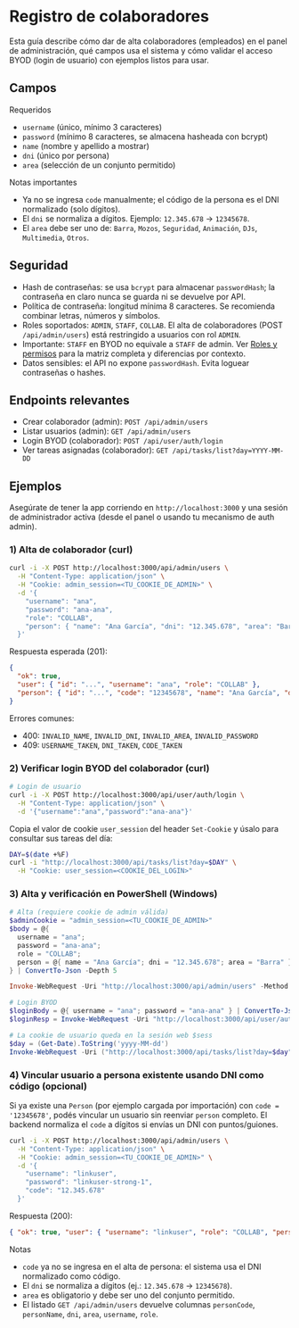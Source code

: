 # Registro de colaboradores

Esta guía describe cómo dar de alta colaboradores (empleados) en el panel de administración, qué campos usa el sistema y cómo validar el acceso BYOD (login de usuario) con ejemplos listos para usar.

## Campos

Requeridos
- `username` (único, mínimo 3 caracteres)
- `password` (mínimo 8 caracteres, se almacena hasheada con bcrypt)
- `name` (nombre y apellido a mostrar)
- `dni` (único por persona)
- `area` (selección de un conjunto permitido)

Notas importantes
- Ya no se ingresa `code` manualmente; el código de la persona es el DNI normalizado (solo dígitos).
- El `dni` se normaliza a dígitos. Ejemplo: `12.345.678` → `12345678`.
- El `area` debe ser uno de: `Barra`, `Mozos`, `Seguridad`, `Animación`, `DJs`, `Multimedia`, `Otros`.

## Seguridad

- Hash de contraseñas: se usa `bcrypt` para almacenar `passwordHash`; la contraseña en claro nunca se guarda ni se devuelve por API.
- Política de contraseña: longitud mínima 8 caracteres. Se recomienda combinar letras, números y símbolos.
- Roles soportados: `ADMIN`, `STAFF`, `COLLAB`. El alta de colaboradores (POST `/api/admin/users`) está restringido a usuarios con rol `ADMIN`.
- Importante: `STAFF` en BYOD no equivale a `STAFF` de admin. Ver [Roles y permisos](./roles.md) para la matriz completa y diferencias por contexto.
- Datos sensibles: el API no expone `passwordHash`. Evita loguear contraseñas o hashes.

## Endpoints relevantes

- Crear colaborador (admin): `POST /api/admin/users`
- Listar usuarios (admin): `GET /api/admin/users`
- Login BYOD (colaborador): `POST /api/user/auth/login`
- Ver tareas asignadas (colaborador): `GET /api/tasks/list?day=YYYY-MM-DD`

## Ejemplos

Asegúrate de tener la app corriendo en `http://localhost:3000` y una sesión de administrador activa (desde el panel o usando tu mecanismo de auth admin).

### 1) Alta de colaborador (curl)

```bash
curl -i -X POST http://localhost:3000/api/admin/users \
  -H "Content-Type: application/json" \
  -H "Cookie: admin_session=<TU_COOKIE_DE_ADMIN>" \
  -d '{
    "username": "ana",
    "password": "ana-ana",
    "role": "COLLAB",
    "person": { "name": "Ana García", "dni": "12.345.678", "area": "Barra" }
  }'
```

Respuesta esperada (201):
```json
{
  "ok": true,
  "user": { "id": "...", "username": "ana", "role": "COLLAB" },
  "person": { "id": "...", "code": "12345678", "name": "Ana García", "dni": "12345678", "area": "Barra" }
}
```

Errores comunes:
- 400: `INVALID_NAME`, `INVALID_DNI`, `INVALID_AREA`, `INVALID_PASSWORD`
- 409: `USERNAME_TAKEN`, `DNI_TAKEN`, `CODE_TAKEN`

### 2) Verificar login BYOD del colaborador (curl)

```bash
# Login de usuario
curl -i -X POST http://localhost:3000/api/user/auth/login \
  -H "Content-Type: application/json" \
  -d '{"username":"ana","password":"ana-ana"}'
```

Copia el valor de cookie `user_session` del header `Set-Cookie` y úsalo para consultar sus tareas del día:

```bash
DAY=$(date +%F)
curl -i "http://localhost:3000/api/tasks/list?day=$DAY" \
  -H "Cookie: user_session=<COOKIE_DEL_LOGIN>"
```

### 3) Alta y verificación en PowerShell (Windows)

```powershell
# Alta (requiere cookie de admin válida)
$adminCookie = "admin_session=<TU_COOKIE_DE_ADMIN>"
$body = @{ 
  username = "ana";
  password = "ana-ana";
  role = "COLLAB";
  person = @{ name = "Ana García"; dni = "12.345.678"; area = "Barra" } 
} | ConvertTo-Json -Depth 5

Invoke-WebRequest -Uri "http://localhost:3000/api/admin/users" -Method Post -ContentType "application/json" -Headers @{ Cookie = $adminCookie } -Body $body | Select-Object -ExpandProperty StatusCode

# Login BYOD
$loginBody = @{ username = "ana"; password = "ana-ana" } | ConvertTo-Json
$loginResp = Invoke-WebRequest -Uri "http://localhost:3000/api/user/auth/login" -Method Post -ContentType "application/json" -Body $loginBody -SessionVariable sess

# La cookie de usuario queda en la sesión web $sess
$day = (Get-Date).ToString('yyyy-MM-dd')
Invoke-WebRequest -Uri ("http://localhost:3000/api/tasks/list?day=$day") -WebSession $sess | Select-Object -ExpandProperty StatusCode
```

### 4) Vincular usuario a persona existente usando DNI como código (opcional)

Si ya existe una `Person` (por ejemplo cargada por importación) con `code = '12345678'`, podés vincular un usuario sin reenviar `person` completo. El backend normaliza el `code` a dígitos si envías un DNI con puntos/guiones.

```bash
curl -i -X POST http://localhost:3000/api/admin/users \
  -H "Content-Type: application/json" \
  -H "Cookie: admin_session=<TU_COOKIE_DE_ADMIN>" \
  -d '{
    "username": "linkuser",
    "password": "linkuser-strong-1",
    "code": "12.345.678"
  }'
```

Respuesta (200):
```json
{ "ok": true, "user": { "username": "linkuser", "role": "COLLAB", "personCode": "12345678" } }
```

Notas
- `code` ya no se ingresa en el alta de persona: el sistema usa el DNI normalizado como código.
- El `dni` se normaliza a dígitos (ej.: `12.345.678` → `12345678`).
- `area` es obligatorio y debe ser uno del conjunto permitido.
- El listado `GET /api/admin/users` devuelve columnas `personCode`, `personName`, `dni`, `area`, `username`, `role`.
